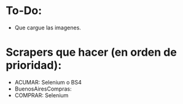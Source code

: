 # To-Do:

- Que cargue las imagenes. 

# Scrapers que hacer (en orden de prioridad):

- ACUMAR: Selenium o BS4
- BuenosAiresCompras:
- COMPRAR: Selenium
 

